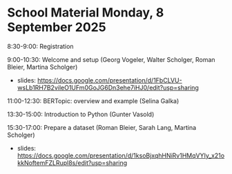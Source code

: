 # School Material Monday, 8 September 2025


8:30-9:00: Registration

9:00-10:30: Welcome and setup (Georg Vogeler, Walter Scholger, Roman Bleier, Martina Scholger)
- slides: https://docs.google.com/presentation/d/1FbCLVU-wsLb1RH7B2vileO1UFm0GoJG6Dn3ehe7iHJ0/edit?usp=sharing 

11:00-12:30: BERTopic: overview and example (Selina Galka)

13:30-15:00: Introduction to Python (Gunter Vasold)

15:30-17:00: Prepare a dataset (Roman Bleier, Sarah Lang, Martina Scholger)
- slides: https://docs.google.com/presentation/d/1ksoBjxqhHNiRv1HMqVYIy_x21okkNoftemFZLRupl8s/edit?usp=sharing 